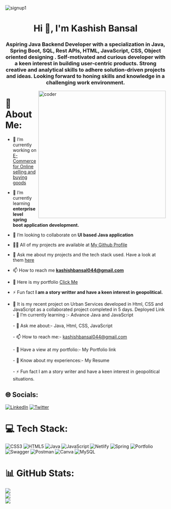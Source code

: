 ![signup1](https://i.ibb.co/vXBb7vj/Purple-Blue-Modern-Gaming-Youtube-Thumbnail.jpg)
<h1 align="center">Hi 👋, I'm Kashish Bansal</h1>
<h3 align="center" margin-top="30px">Aspiring Java Backend Developer with a specialization in Java, Spring Boot, SQL, Rest APIs, HTML, JavaScript, CSS, Object oriented designing . Self-motivated and curious developer with a keen interest in building user-centric products. Strong creative and analytical skills to adhere solution-driven projects and ideas. Looking forward to honing skills and knowledge in a challenging work environment.</h3>
<img align="right" width="400" aLt="coder" src="https://i.ibb.co/Y2B8PDN/Visual-Self.gif"> 


# 💫 About Me:
- 🔭 I’m currently working on [E- Commerce for Online selling and buying goods](https://github.com/Prutter/icky-thunder-5613/)

- 🌱 I’m currently learning **enterprise level spring boot application development.**

- 👯 I’m looking to collaborate on **UI based Java application**

- 👨‍💻 All of my projects are available at [My Github Profile](https://github.com/Prutter)

- 💬 Ask me about my projects and the tech stack used. Have a look at them [here](https://github.com/Prutter)
- 📫 How to reach me **kashishbansal044@gmail.com**

- 📄 Here is my portfolio [Click Me](https://prutter.github.io/)

- ⚡ Fun fact **I am a story writter and have a keen interest in geopolitical.**

- 🔭 It is my recent project on Urban Services developed in Html, CSS and JavaScript as a collaborated project completed in 5 days. Deployed Link<br>- 🌱 I’m currently learning :- Advance Java and JavaScript<br><br>- 💬 Ask me about:- Java, Html, CSS, JavaScript<br><br>- 📫 How to reach me:- kashishbansal044@gmail.com<br><br>- 📄 Have a view at my portfolio:- My Portfolio link<br><br>- 📄 Know about my experiences:- My Resume<br><br>- ⚡ Fun fact I am a story writer and have a keen interest in geopolitical situations.


## 🌐 Socials:
[![LinkedIn](https://img.shields.io/badge/LinkedIn-%230077B5.svg?logo=linkedin&logoColor=white)](https://linkedin.com/in/kashish-bansal-842706147) [![Twitter](https://img.shields.io/badge/Twitter-%231DA1F2.svg?logo=Twitter&logoColor=white)](https://twitter.com/@kashish44338566) 

# 💻 Tech Stack:
![CSS3](https://img.shields.io/badge/css3-%231572B6.svg?style=plastic&logo=css3&logoColor=white) ![HTML5](https://img.shields.io/badge/html5-%23E34F26.svg?style=plastic&logo=html5&logoColor=white) ![Java](https://img.shields.io/badge/java-%23ED8B00.svg?style=plastic&logo=java&logoColor=white) ![JavaScript](https://img.shields.io/badge/javascript-%23323330.svg?style=plastic&logo=javascript&logoColor=%23F7DF1E) ![Netlify](https://img.shields.io/badge/netlify-%23000000.svg?style=plastic&logo=netlify&logoColor=#00C7B7) ![Spring](https://img.shields.io/badge/spring-%236DB33F.svg?style=plastic&logo=spring&logoColor=white) ![Portfolio](https://img.shields.io/badge/Portfolio-%23000000.svg?style=plastic&logo=firefox&logoColor=#FF7139) ![Swagger](https://img.shields.io/badge/-Swagger-%23Clojure?style=plastic&logo=swagger&logoColor=white) ![Postman](https://img.shields.io/badge/Postman-FF6C37?style=plastic&logo=postman&logoColor=white) ![Canva](https://img.shields.io/badge/Canva-%2300C4CC.svg?style=plastic&logo=Canva&logoColor=white) ![MySQL](https://img.shields.io/badge/mysql-%2300f.svg?style=plastic&logo=mysql&logoColor=white)
# 📊 GitHub Stats:
![](https://github-readme-stats.vercel.app/api?username=Prutter&theme=dark&hide_border=false&include_all_commits=true&count_private=true)<br/>
![](https://github-readme-streak-stats.herokuapp.com/?user=Prutter&theme=dark&hide_border=false)<br/>
![](https://github-readme-stats.vercel.app/api/top-langs/?username=Prutter&theme=dark&hide_border=false&include_all_commits=true&count_private=true&layout=compact)

<!-- Proudly created with GPRM ( https://gprm.itsvg.in ) -->

